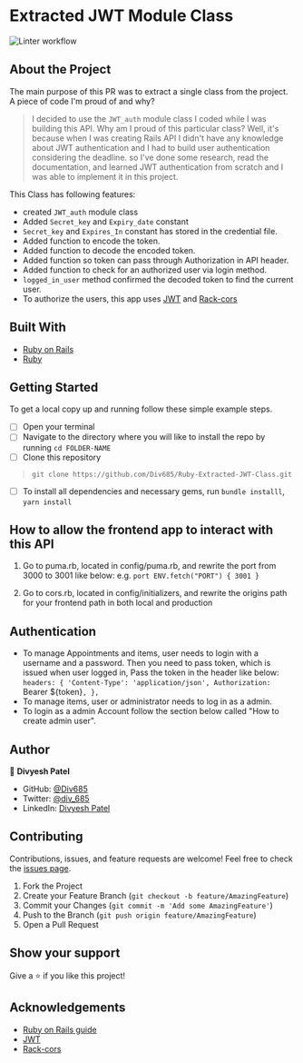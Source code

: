 # Extracted JWT Module Class

![Linter workflow](https://github.com/Div685/Ruby-Extracted-JWT-Class/actions/workflows/linters.yml/badge.svg)

## About the Project

The main purpose of this PR was to extract a single class from the project. A piece of code I'm proud of and why? 
> I decided to use the `JWT_auth` module class I coded while I was building this API. Why am I proud of this particular class? Well, it's because when I was creating Rails API I didn't have any knowledge about JWT authentication and I had to build user authentication considering the deadline. so I've done some research, read the documentation, and learned JWT authentication from scratch and I was able to implement it in this project. 

This Class has following features:
- created `JWT_auth` module class
- Added `Secret_key` and `Expiry_date` constant
- `Secret_key` and `Expires_In` constant has stored in the credential file.
- Added function to encode the token.
- Added function to decode the encoded token.
- Added function so token can pass through Authorization in API header.
- Added function to check for an authorized user via login method.
- `logged_in_user` method confirmed the decoded token to find the current user.
- To authorize the users, this app uses [JWT](https://jwt.io/) and [Rack-cors](https://github.com/cyu/rack-cors)


## Built With

* [Ruby on Rails](https://rubyonrails.org/)
* [Ruby](https://www.ruby-lang.org/en/)


## Getting Started

To get a local copy up and running follow these simple example steps.
- [ ] Open your terminal
- [ ]  Navigate to the directory where you will like to install the repo by running `cd FOLDER-NAME` 
- [ ] Clone this repository
 > `git clone https://github.com/Div685/Ruby-Extracted-JWT-Class.git`
- [ ] To install all dependencies and necessary gems, run `bundle installl`, `yarn install`

## How to allow the frontend app to interact with this API
1. Go to puma.rb, located in config/puma.rb, and rewrite the port from 3000 to 3001 like below:
e.g. `port ENV.fetch("PORT") { 3001 }`

2. Go to cors.rb, located in config/initializers, and rewrite the origins path for your frontend path in both local and production


## Authentication

- To manage Appointments and items, user needs to login with a username and a password. Then you need to pass token, which is issued when user logged in, Pass the token in the header like below:
`headers: {
  'Content-Type': 'application/json',
  Authorization: `Bearer ${token}`,
},`
- To manage items, user or administrator needs to log in as a admin.
- To login as a admin Account follow the section below called "How to create admin user".


## Author

👤 **Divyesh Patel**

- GitHub: [@Div685](https://github.com/Div685)
- Twitter: [@div_685](https://twitter.com/div_685)
- LinkedIn: [Divyesh Patel](https://www.linkedin.com/in/divyesh-daxa-patel/)

## Contributing

Contributions, issues, and feature requests are welcome!
Feel free to check the [issues page](../../issues).

1. Fork the Project
2. Create your Feature Branch (`git checkout -b feature/AmazingFeature`)
3. Commit your Changes (`git commit -m 'Add some AmazingFeature'`)
4. Push to the Branch (`git push origin feature/AmazingFeature`)
5. Open a Pull Request


## Show your support

Give a ⭐️ if you like this project!

## Acknowledgements
* [Ruby on Rails guide](https://guides.rubyonrails.org/api_documentation_guidelines.html)
* [JWT](https://jwt.io/)
* [Rack-cors](https://github.com/cyu/rack-cors)
